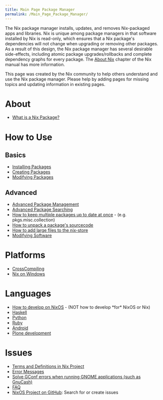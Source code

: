 ```yaml
---
title: Main Page Package Manager
permalink: /Main_Page_Package_Manager/
---
```


The Nix package manager installs, updates, and removes Nix-packaged apps and libraries. Nix is unique among package managers in that software installed by Nix is read-only, which ensures that a Nix package's dependencies will not change when upgrading or removing other packages. As a result of this design, the Nix package manager has several desirable side-effects, including atomic package upgrades/rollbacks and complete dependency graphs for every package. The [About Nix](http://nixos.org/nix/manual/#idp24368448) chapter of the Nix manual has more information.

This page was created by the Nix community to help others understand and use the Nix package manager. Please help by adding pages for missing topics and updating information in existing pages.

About
=====

-   [What is a Nix Package?](/Nix_Package "wikilink")

How to Use
==========

Basics
------

-   [Installing Packages](/Nix_Installing_Packages "wikilink")
-   [Creating Packages](/Nix_Creating_Packages "wikilink")
-   [Modifying Packages](/Nix_Modifying_Packages "wikilink")

Advanced
--------

-   [Advanced Package Management](/install/remove_software "wikilink")
-   [Advanced Package Searching](/Howto_find_a_package_in_NixOS "wikilink")
-   [How to keep multiple packages up to date at once](/Howto_keep_multiple_packages_up_to_date_at_once "wikilink") - (e.g. pkgs.misc.collection)
-   [How to unpack a package's sourcecode](/How_to_unpack_a_package's_sourcecode "wikilink")
-   [How to add large files to the nix-store](/How_to_add_large_files_to_the_nix-store "wikilink")
-   [Modifying Software](/modify_software "wikilink")

Platforms
=========

-   [CrossCompiling](/CrossCompiling "wikilink")
-   [Nix on Windows](/Nix_on_Windows "wikilink")

Languages
=========

-   [How to develop on NixOS](/Howto_develop_software_on_nixos "wikilink") - (NOT how to develop \*for\* NixOS or Nix)
-   [Haskell](/Haskell "wikilink")
-   [Python](/Python "wikilink")
-   [Ruby](/Ruby "wikilink")
-   [Android](/Android "wikilink")
-   [Plone development](/Plone_development "wikilink")

Issues
======

-   [Terms and Definitions in Nix Project](/Terms_and_Definitions_in_Nix_Project "wikilink")
-   [Error Messages](/Error_Messages "wikilink")
-   [Solve GConf errors when running GNOME applications (such as GnuCash)](/Solve_GConf_errors_when_running_GNOME_applications "wikilink")
-   [FAQ](/FAQ "wikilink")
-   [NixOS Project on GitHub](https://github.com/NixOS): Search for or create issues
